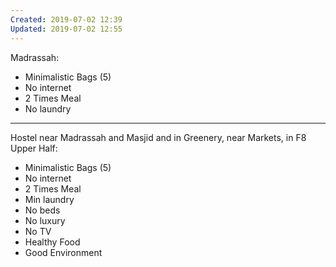 ```yaml
---
Created: 2019-07-02 12:39
Updated: 2019-07-02 12:55
---
```



Madrassah:

- Minimalistic Bags (5)
- No internet
- 2 Times Meal
- No laundry
---

Hostel near Madrassah and Masjid and in Greenery, near Markets, in F8 Upper Half:

- Minimalistic Bags (5)
- No internet
- 2 Times Meal
- Min laundry
- No beds
- No luxury
- No TV
- Healthy Food
- Good Environment
